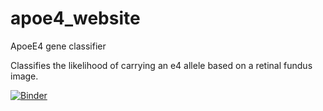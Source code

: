 # apoe4_website
ApoeE4 gene classifier

Classifies the likelihood of carrying an e4 allele based on a retinal fundus image.

[![Binder](https://mybinder.org/badge_logo.svg)](https://mybinder.org/v2/gh/samuel-gibbon/faces.git/HEAD?urlpath=%2Fvoila%2Frender%2Ffacial_expression_classifier.ipynb)